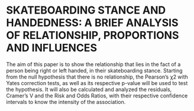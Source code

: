 # SKATEBOARDING STANCE AND HANDEDNESS: A BRIEF ANALYSIS OF RELATIONSHIP, PROPORTIONS AND INFLUENCES


The aim of this paper is to show the relationship that lies in the fact of a person being right
or left handed, in their skateboarding stance. Starting from the null hypothesis that there is no relationship,
the Pearson’s χ2 with Yates correction tests, as well as its respective p-value will be used to test the hypothesis.
It will also be calculated and analyzed the residuals, Cramer’s V and the Risk and Odds Ratios, with their
respective confidence intervals to know the intensity of the association.
